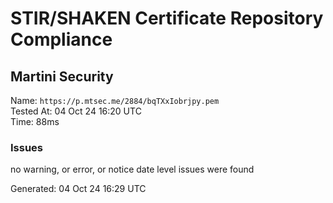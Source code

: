 # STIR/SHAKEN Certificate Repository Compliance

## Martini Security

Name: `https://p.mtsec.me/2884/bqTXxIobrjpy.pem`\
Tested At: 04 Oct 24 16:20 UTC\
Time: 88ms

### Issues

no warning, or error, or notice date level issues were found

Generated: 04 Oct 24 16:29 UTC